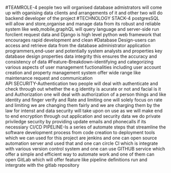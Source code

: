 #TEAMROLE-4 people two will organised database admistrators will come up with oganising data clients and arrangements of it and other two will do backend developer of the project 
#TECHNOLOGY STACK-4  postgresSQL will allow and store,organise and manage data from its robust and reliable system like web,mobile,graphQL will query language and server-side run forclient request data and Django is high level python web framework that encourages rapid development and clean 
#Database Design-users can access and retrieve data from the database administrator application programmers,end-user and potentially system analysts and properties key database design properties data integrity this ensures the accuracy and consistency of data
#Feature-Breakdown-identifying and categorizing various aspects of user management fuctionalities including user account creation and property management system offer wide range like maintenance request and communication  
API SECURITY-Authentication two people will deal with authenticate and check through out whether the e.g identity is acurate or not and facial is it and Authorization one will deal with authorization of a person things and like identity and finger verify and Rate and limiting one will solely focus on rate and limiting we are changing them fairly and we are charging them by the law for intenst and data security will take upon on use as we will make end to end encryption through out application and security data we do private priviledge security by providing  update emails and phonecalls if its necessiary
CI/CD PIPELINE-Is a series of automate steps that streamline the software development process from code creation to deployment tools which we can used for this project are jenkins and one can open source automation server and used that and one can circle CI which is integrate with various version control system and one can use GITHUB service which offer a simple and efficient way to automate work and one of them can open GitLab which will offer feature like pipeline definitions run and intergrate with the gitlab repository
